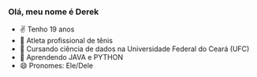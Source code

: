 ### Olá, meu nome é Derek

- ✌️ Tenho 19 anos
- 🎾 Atleta profissional de tênis
- 🔭 Cursando ciência de dados na Universidade Federal do Ceará (UFC)
- 🌱 Aprendendo JAVA e PYTHON 
- 😄 Pronomes: Ele/Dele

##
